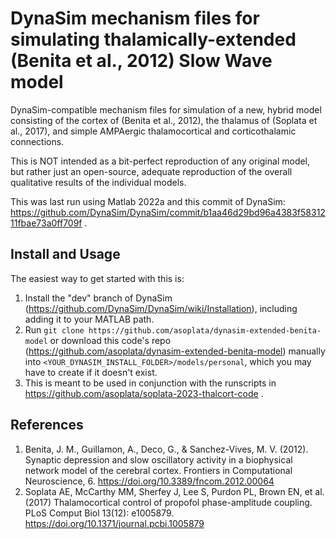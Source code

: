 # DynaSim mechanism files for simulating thalamically-extended (Benita et al., 2012) Slow Wave model

DynaSim-compatible mechanism files for simulation of a new, hybrid model
consisting of the cortex of (Benita et al., 2012), the thalamus of (Soplata et
al., 2017), and simple AMPAergic thalamocortical and corticothalamic
connections.

This is NOT intended as a bit-perfect reproduction of any original model, but
rather just an open-source, adequate reproduction of the overall qualitative
results of the individual models.

This was last run using Matlab 2022a and this commit of DynaSim:
https://github.com/DynaSim/DynaSim/commit/b1aa46d29bd96a4383f5831211fbae73a0ff709f .

## Install and Usage

The easiest way to get started with this is:
1. Install the "dev" branch of DynaSim
   (https://github.com/DynaSim/DynaSim/wiki/Installation), including adding it
   to your MATLAB path.
2. Run `git clone https://github.com/asoplata/dynasim-extended-benita-model` or
   download this code's repo
   (https://github.com/asoplata/dynasim-extended-benita-model) manually into
   `<YOUR_DYNASIM_INSTALL_FOLDER>/models/personal`, which you may have to
   create if it doesn't exist.
3. This is meant to be used in conjunction with the runscripts in
   https://github.com/asoplata/soplata-2023-thalcort-code .

## References

1. Benita, J. M., Guillamon, A., Deco, G., & Sanchez-Vives, M. V. (2012).
   Synaptic depression and slow oscillatory activity in a biophysical
   network model of the cerebral cortex. Frontiers in Computational
   Neuroscience, 6. https://doi.org/10.3389/fncom.2012.00064
2. Soplata AE, McCarthy MM, Sherfey J, Lee S, Purdon PL, Brown EN, et al.
   (2017) Thalamocortical control of propofol phase-amplitude coupling. PLoS
   Comput Biol 13(12): e1005879. https://doi.org/10.1371/journal.pcbi.1005879
